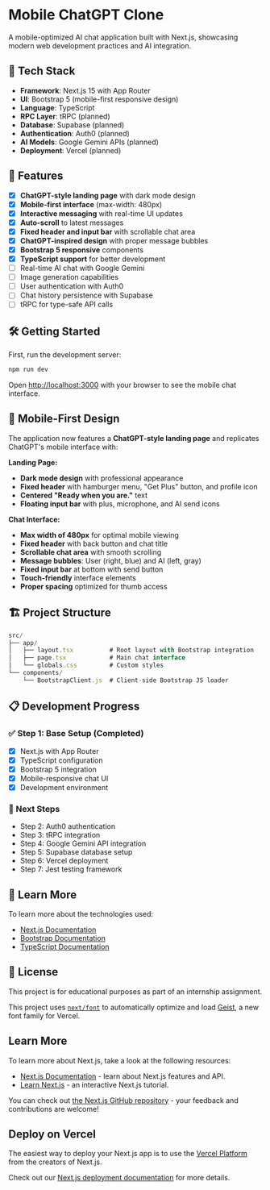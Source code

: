# Mobile ChatGPT Clone

A mobile-optimized AI chat application built with Next.js, showcasing modern web development practices and AI integration.

## 🚀 Tech Stack

- **Framework**: Next.js 15 with App Router
- **UI**: Bootstrap 5 (mobile-first responsive design)
- **Language**: TypeScript
- **RPC Layer**: tRPC (planned)
- **Database**: Supabase (planned)
- **Authentication**: Auth0 (planned)
- **AI Models**: Google Gemini APIs (planned)
- **Deployment**: Vercel (planned)

## 🎯 Features

- [x] **ChatGPT-style landing page** with dark mode design
- [x] **Mobile-first interface** (max-width: 480px)
- [x] **Interactive messaging** with real-time UI updates
- [x] **Auto-scroll** to latest messages
- [x] **Fixed header and input bar** with scrollable chat area
- [x] **ChatGPT-inspired design** with proper message bubbles
- [x] **Bootstrap 5 responsive** components
- [x] **TypeScript support** for better development
- [ ] Real-time AI chat with Google Gemini
- [ ] Image generation capabilities
- [ ] User authentication with Auth0
- [ ] Chat history persistence with Supabase
- [ ] tRPC for type-safe API calls

## 🛠️ Getting Started

First, run the development server:

```bash
npm run dev
```

Open [http://localhost:3000](http://localhost:3000) with your browser to see the mobile chat interface.

## 📱 Mobile-First Design

The application now features a **ChatGPT-style landing page** and replicates ChatGPT's mobile interface with:

**Landing Page:**

- **Dark mode design** with professional appearance
- **Fixed header** with hamburger menu, "Get Plus" button, and profile icon
- **Centered "Ready when you are."** text
- **Floating input bar** with plus, microphone, and AI send icons

**Chat Interface:**

- **Max width of 480px** for optimal mobile viewing
- **Fixed header** with back button and chat title
- **Scrollable chat area** with smooth scrolling
- **Message bubbles**: User (right, blue) and AI (left, gray)
- **Fixed input bar** at bottom with send button
- **Touch-friendly** interface elements
- **Proper spacing** optimized for thumb access

## 🏗️ Project Structure

```typescript
src/
├── app/
│   ├── layout.tsx          # Root layout with Bootstrap integration
│   ├── page.tsx            # Main chat interface
│   └── globals.css         # Custom styles
└── components/
    └── BootstrapClient.js  # Client-side Bootstrap JS loader
```

## 📋 Development Progress

### ✅ Step 1: Base Setup (Completed)

- [x] Next.js with App Router
- [x] TypeScript configuration  
- [x] Bootstrap 5 integration
- [x] Mobile-responsive chat UI
- [x] Development environment

### 🔄 Next Steps

- Step 2: Auth0 authentication
- Step 3: tRPC integration
- Step 4: Google Gemini API integration
- Step 5: Supabase database setup
- Step 6: Vercel deployment
- Step 7: Jest testing framework

## 🚀 Learn More

To learn more about the technologies used:

- [Next.js Documentation](https://nextjs.org/docs)
- [Bootstrap Documentation](https://getbootstrap.com/docs/5.3/)
- [TypeScript Documentation](https://www.typescriptlang.org/docs/)

## 📝 License

This project is for educational purposes as part of an internship assignment.

This project uses [`next/font`](https://nextjs.org/docs/app/building-your-application/optimizing/fonts) to automatically optimize and load [Geist](https://vercel.com/font), a new font family for Vercel.

## Learn More

To learn more about Next.js, take a look at the following resources:

- [Next.js Documentation](https://nextjs.org/docs) - learn about Next.js features and API.
- [Learn Next.js](https://nextjs.org/learn) - an interactive Next.js tutorial.

You can check out [the Next.js GitHub repository](https://github.com/vercel/next.js) - your feedback and contributions are welcome!

## Deploy on Vercel

The easiest way to deploy your Next.js app is to use the [Vercel Platform](https://vercel.com/new?utm_medium=default-template&filter=next.js&utm_source=create-next-app&utm_campaign=create-next-app-readme) from the creators of Next.js.

Check out our [Next.js deployment documentation](https://nextjs.org/docs/app/building-your-application/deploying) for more details.

